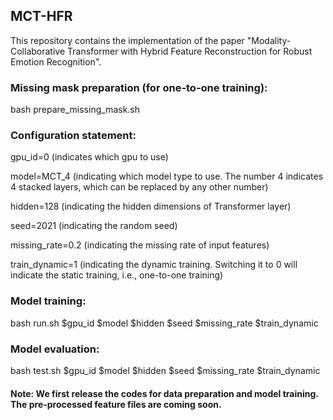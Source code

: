 ## MCT-HFR

This repository contains the implementation of the paper "Modality-Collaborative Transformer with Hybrid Feature Reconstruction for Robust Emotion Recognition". 

### Missing mask preparation (for one-to-one training):

bash prepare_missing_mask.sh

### Configuration statement:

gpu_id=0 (indicates which gpu to use) 

model=MCT_4 (indicating which model type to use. The number 4 indicates 4 stacked layers, which can be replaced by any other number)

hidden=128 (indicating the hidden dimensions of Transformer layer)

seed=2021 (indicating the random seed)

missing_rate=0.2 (indicating the missing rate of input features)

train_dynamic=1 (indicating the dynamic training. Switching it to 0 will indicate the static training, i.e., one-to-one training)

### Model training:

bash run.sh $gpu_id $model $hidden $seed $missing_rate $train_dynamic 

### Model evaluation:

bash test.sh $gpu_id $model $hidden $seed $missing_rate $train_dynamic 

#### Note: We first release the codes for data preparation and model training. The pre-processed feature files are coming soon.


